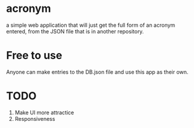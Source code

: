 # acronym
a simple web application that will just get the full form of an acronym entered, from the JSON file that is in another repository.


# Free to use
Anyone can make entries to the DB.json file and use this app as their own.


# TODO
1. Make UI more attractice
2. Responsiveness

